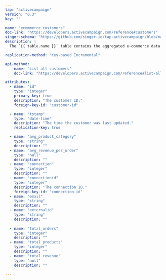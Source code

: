 ```yaml
---
tap: "activecampaign"
version: "0.3"
key: ""

name: "ecommerce_customers"
doc-link: "https://developers.activecampaign.com/reference#customers"
singer-schema: "https://github.com/singer-io/tap-activecampaign/blob/master/tap_activecampaign/schemas/ecommerce_customers.json"
description: |
  The `{{ table.name }}` table contains the aggregated e-commerce data from customers in your {{ integration.display_name }} account who are using an external e-commerce service.

replication-method: "Key-based Incremental"

api-method:
    name: "List all customers"
    doc-link: "https://developers.activecampaign.com/reference#list-all-customers"

attributes:
  - name: "id"
    type: "integer"
    primary-key: true
    description: "The customer ID."
    foreign-key-id: "customer-id"

  - name: "tstamp"
    type: "date-time"
    description: "The time the customer was last updated."
    replication-key: true

  - name: "avg_product_category"
    type: "string"
    description: ""
  - name: "avg_revenue_per_order"
    type: "null"
    description: ""
  - name: "connection"
    type: "integer"
    description: ""
  - name: "connectionid"
    type: "integer"
    description: "The connection ID."
    foreign-key-id: "connection-id"
  - name: "email"
    type: "string"
    description: ""
  - name: "externalid"
    type: "string"
    description: ""
  
  - name: "total_orders"
    type: "integer"
    description: ""
  - name: "total_products"
    type: "integer"
    description: ""
  - name: "total_revenue"
    type: "null"
    description: ""
  
---
```

